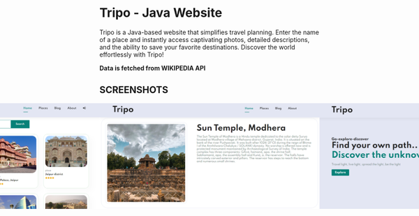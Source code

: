 # Tripo - Java Website
Tripo is a Java-based website that simplifies travel planning. Enter the name of a place and instantly access captivating photos, detailed descriptions, and the ability to save your favorite destinations. Discover the world effortlessly with Tripo!

**Data is fetched from WIKIPEDIA API**

## SCREENSHOTS
<div style="display: flex; justify-content: center;">
  <img src="https://github.com/abotiakshay/Tripo-Java/blob/f4ca639bf7c0828694d0f147c9b4a4d331489bbe/screenshots/s222.PNG" alt="Screenshot" >
  <img src="https://github.com/abotiakshay/Tripo-Java/blob/f4ca639bf7c0828694d0f147c9b4a4d331489bbe/screenshots/s33.PNG" alt="Screenshot" >
<img src="https://github.com/abotiakshay/Tripo-Java/blob/0bd4f800b42e962a7646b251b47d5836b0371741/screenshots/s1PNG.PNG" alt="Screenshot" >


</div>
